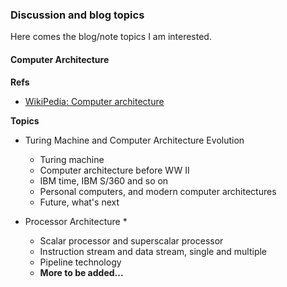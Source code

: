 ### **Discussion and blog topics**

Here comes the blog/note topics I am interested.

#### **Computer Architecture**

**Refs**

* [WikiPedia: Computer architecture](https://en.wikipedia.org/wiki/Computer_architecture)

**Topics**

* Turing Machine and Computer Architecture Evolution
    * Turing machine
    * Computer architecture before WW II
    * IBM time, IBM S/360 and so on
    * Personal computers, and modern computer architectures
    * Future, what's next

* Processor Architecture *
    * Scalar processor and superscalar processor
    * Instruction stream and data stream, single and multiple
    * Pipeline technology
    * **More to be added...**
